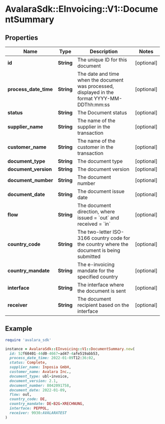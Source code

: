 # AvalaraSdk::EInvoicing::V1::DocumentSummary

## Properties

| Name | Type | Description | Notes |
| ---- | ---- | ----------- | ----- |
| **id** | **String** | The unique ID for this document | [optional] |
| **process_date_time** | **String** | The date and time when the document was processed, displayed in the format YYYY-MM-DDThh:mm:ss | [optional] |
| **status** | **String** | The Document status | [optional] |
| **supplier_name** | **String** | The name of the supplier in the transaction | [optional] |
| **customer_name** | **String** | The name of the customer in the transaction | [optional] |
| **document_type** | **String** | The document type | [optional] |
| **document_version** | **String** | The document version | [optional] |
| **document_number** | **String** | The document number | [optional] |
| **document_date** | **String** | The document issue date | [optional] |
| **flow** | **String** | The document direction, where issued &#x3D; &#x60;out&#x60; and received &#x3D; &#x60;in&#x60; | [optional] |
| **country_code** | **String** | The two-letter ISO-3166 country code for the country where the document is being submitted | [optional] |
| **country_mandate** | **String** | The e-invoicing mandate for the specified country | [optional] |
| **interface** | **String** | The interface where the document is sent | [optional] |
| **receiver** | **String** | The document recipient based on the interface | [optional] |

## Example

```ruby
require 'avalara_sdk'

instance = AvalaraSdk::EInvoicing::V1::DocumentSummary.new(
  id: 52f60401-44d0-4667-ad47-4afe519abb53,
  process_date_time: 2022-01-09T12:36:02,
  status: Complete,
  supplier_name: Inposia GmbH,
  customer_name: Avalara Inc.,
  document_type: ubl-invoice,
  document_version: 2.1,
  document_number: 8042091758,
  document_date: 2022-01-09,
  flow: out,
  country_code: DE,
  country_mandate: DE-B2G-XRECHNUNG,
  interface: PEPPOL,
  receiver: 9930:AVALARATEST
)
```

